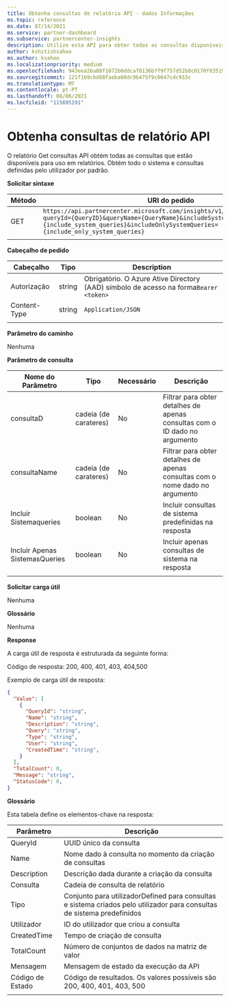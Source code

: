 ```yaml
---
title: Obtenha consultas de relatório API - dados Informações
ms.topic: reference
ms.date: 07/14/2021
ms.service: partner-dashboard
ms.subservice: partnercenter-insights
description: Utilize esta API para obter todas as consultas disponíveis para uso no relatório API.
author: kshitishsahoo
ms.author: ksahoo
ms.localizationpriority: medium
ms.openlocfilehash: 943eea26a08f1072b6ddcaf8136b7f9f757d52b8c0170f03519b8787c1877bd3
ms.sourcegitcommit: 121f1b9cbd88faeba60dc9b475f9c0647cdc933c
ms.translationtype: MT
ms.contentlocale: pt-PT
ms.lasthandoff: 08/06/2021
ms.locfileid: "115695191"
---
```

# <a name="get-report-queries-api"></a>Obtenha consultas de relatório API

O relatório Get consultas API obtém todas as consultas que estão disponíveis para uso em relatórios. Obtém todo o sistema e consultas definidas pelo utilizador por padrão.

**Solicitar sintaxe**

|    Método    |    URI do pedido    |
|    ----    |    ----    |
|    GET    |    `https://api.partnercenter.microsoft.com/insights/v1/mpn/ScheduledQueries?queryId={QueryID}&queryName={QueryName}&includeSystemQueries={include_system_queries}&includeOnlySystemQueries={include_only_system_queries}`     |
|        |        |

**Cabeçalho de pedido**

|    Cabeçalho    |    Tipo    |    Description    |
|    ----    |    ----    |    ----    |
|    Autorização    |    string    |    Obrigatório. O Azure Ative Directory (AAD) símbolo de acesso na forma`Bearer <token>`    |
|    Content-Type    |    string    |    `Application/JSON`    |
|        |        |        |

**Parâmetro do caminho**

Nenhuma

**Parâmetro de consulta**

|    Nome do Parâmetro    |    Tipo    |    Necessário    |    Descrição    |
|    ----    |    ----    |    ----    |    ----    |
|    consultaD     |    cadeia (de carateres)     |    No    |    Filtrar para obter detalhes de apenas consultas com o ID dado no argumento     |
|    consultaName     |    cadeia (de carateres)     |    No    |    Filtrar para obter detalhes de apenas consultas com o nome dado no argumento     |
|    Incluir Sistemaqueries     |    boolean     |    No    |    Incluir consultas de sistema predefinidas na resposta     |
|    Incluir Apenas SistemasQueries     |    boolean     |    No    |    Incluir apenas consultas de sistema na resposta     |
|        |        |        |        |


**Solicitar carga útil**

Nenhuma

**Glossário**

Nenhuma

**Response**

A carga útil de resposta é estruturada da seguinte forma:

Código de resposta: 200, 400, 401, 403, 404,500

Exemplo de carga útil de resposta:

```json
{ 
  "Value": [ 
    { 
      "QueryId": "string", 
      "Name": "string", 
      "Description": "string", 
      "Query": "string", 
      "Type": "string", 
      "User": "string", 
      "CreatedTime": "string", 
    } 
  ], 
  "TotalCount": 0, 
  "Message": "string", 
  "StatusCode": 0, 
} 
```

**Glossário**

Esta tabela define os elementos-chave na resposta:

|    Parâmetro    |    Descrição    |
|    ----    |    ----    |
|    QueryId     |    UUID único da consulta     |
|    Name     |    Nome dado à consulta no momento da criação de consultas     |
|    Description     |    Descrição dada durante a criação da consulta     |
|    Consulta     |    Cadeia de consulta de relatório     |
|    Tipo     |    Conjunto para utilizadorDefined para consultas e sistema criados pelo utilizador para consultas de sistema predefinidos     |
|    Utilizador     |    ID do utilizador que criou a consulta     |
|    CreatedTime     |    Tempo de criação de consulta     |
|    TotalCount     |    Número de conjuntos de dados na matriz de valor     |
|    Mensagem     |    Mensagem de estado da execução da API     |
|    Código de Estado     |    Código de resultados. Os valores possíveis são 200, 400, 401, 403, 500     |
|        |        |
